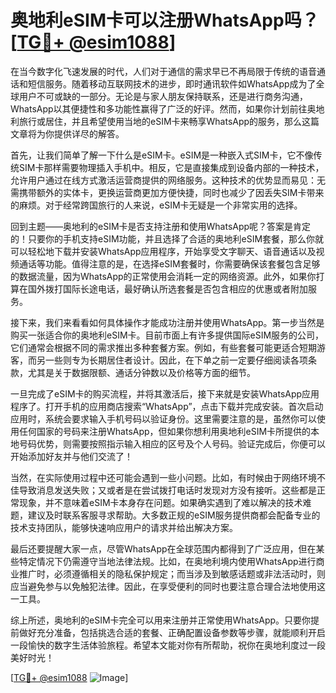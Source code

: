 # 奥地利eSIM卡可以注册WhatsApp吗？[[TG💪+ @esim1088](https://t.me/s/esim1088)]

在当今数字化飞速发展的时代，人们对于通信的需求早已不再局限于传统的语音通话和短信服务。随着移动互联网技术的进步，即时通讯软件如WhatsApp成为了全球用户不可或缺的一部分。无论是与家人朋友保持联系，还是进行商务沟通，WhatsApp以其便捷性和多功能性赢得了广泛的好评。然而，如果你计划前往奥地利旅行或居住，并且希望使用当地的eSIM卡来畅享WhatsApp的服务，那么这篇文章将为你提供详尽的解答。

首先，让我们简单了解一下什么是eSIM卡。eSIM是一种嵌入式SIM卡，它不像传统SIM卡那样需要物理插入手机中。相反，它是直接集成到设备内部的一种技术，允许用户通过在线方式激活运营商提供的网络服务。这种技术的优势显而易见：无需携带额外的实体卡，更换运营商更加方便快捷，同时也减少了因丢失SIM卡带来的麻烦。对于经常跨国旅行的人来说，eSIM卡无疑是一个非常实用的选择。

回到主题——奥地利的eSIM卡是否支持注册和使用WhatsApp呢？答案是肯定的！只要你的手机支持eSIM功能，并且选择了合适的奥地利eSIM套餐，那么你就可以轻松地下载并安装WhatsApp应用程序，开始享受文字聊天、语音通话以及视频通话等功能。值得注意的是，在选择eSIM套餐时，你需要确保该套餐包含足够的数据流量，因为WhatsApp的正常使用会消耗一定的网络资源。此外，如果你打算在国外拨打国际长途电话，最好确认所选套餐是否包含相应的优惠或者附加服务。

接下来，我们来看看如何具体操作才能成功注册并使用WhatsApp。第一步当然是购买一张适合你的奥地利eSIM卡。目前市面上有许多提供国际eSIM服务的公司，它们通常会根据不同的需求推出多种套餐方案。例如，有些套餐可能更适合短期游客，而另一些则专为长期居住者设计。因此，在下单之前一定要仔细阅读各项条款，尤其是关于数据限额、通话分钟数以及价格等方面的细节。

一旦完成了eSIM卡的购买流程，并将其激活后，接下来就是安装WhatsApp应用程序了。打开手机的应用商店搜索“WhatsApp”，点击下载并完成安装。首次启动应用时，系统会要求输入手机号码以验证身份。这里需要注意的是，虽然你可以使用任何国家的号码来注册WhatsApp，但如果你想利用奥地利eSIM卡所提供的本地号码优势，则需要按照指示输入相应的区号及个人号码。验证完成后，你便可以开始添加好友并与他们交流了！

当然，在实际使用过程中还可能会遇到一些小问题。比如，有时候由于网络环境不佳导致消息发送失败；又或者是在尝试拨打电话时发现对方没有接听。这些都是正常现象，并不意味着eSIM卡本身存在问题。如果确实遇到了难以解决的技术难题，建议及时联系客服寻求帮助。大多数正规的eSIM服务提供商都会配备专业的技术支持团队，能够快速响应用户的请求并给出解决方案。

最后还要提醒大家一点，尽管WhatsApp在全球范围内都得到了广泛应用，但在某些特定情况下仍需遵守当地法律法规。比如，在奥地利境内使用WhatsApp进行商业推广时，必须遵循相关的隐私保护规定；而当涉及到敏感话题或非法活动时，则应当避免参与以免触犯法律。因此，在享受便利的同时也要注意合理合法地使用这一工具。

综上所述，奥地利的eSIM卡完全可以用来注册并正常使用WhatsApp。只要你提前做好充分准备，包括挑选合适的套餐、正确配置设备参数等步骤，就能顺利开启一段愉快的数字生活体验旅程。希望本文能对你有所帮助，祝你在奥地利度过一段美好时光！

[[TG💪+ @esim1088](https://t.me/s/esim1088) ![Image](https://i.postimg.cc/4NQfJmqS/Snipaste-2025-05-13-00-14-12.png)]